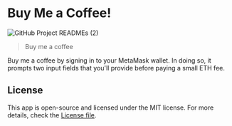 # Buy Me a Coffee!

![GitHub Project READMEs (2)](https://user-images.githubusercontent.com/95723185/169942178-1ebd21e9-b90b-4732-8649-637ea6803b2f.png)

> Buy me a coffee

Buy me a coffee by signing in to your MetaMask wallet. In doing so, it prompts two input fields that you'll provide before paying a small ETH fee.

## License

This app is open-source and licensed under the MIT license. For more details, check the [License file](LICENSE).
